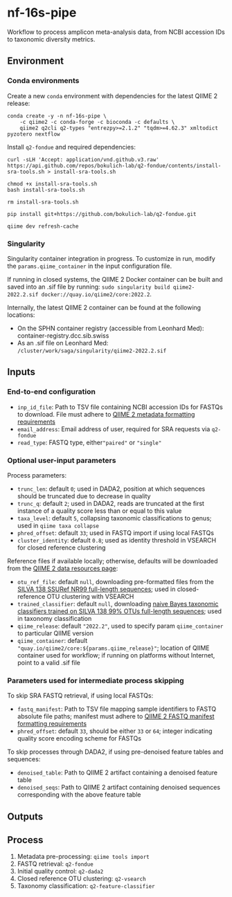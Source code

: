 # nf-16s-pipe
Workflow to process amplicon meta-analysis data, from NCBI accession IDs to taxonomic diversity metrics.

## Environment

### Conda environments

Create a new `conda` environment with dependencies for the latest QIIME 2 release:
```
conda create -y -n nf-16s-pipe \
    -c qiime2 -c conda-forge -c bioconda -c defaults \
    qiime2 q2cli q2-types "entrezpy>=2.1.2" "tqdm>=4.62.3" xmltodict pyzotero nextflow
```

Install `q2-fondue` and required dependencies:
```
curl -sLH 'Accept: application/vnd.github.v3.raw' https://api.github.com/repos/bokulich-lab/q2-fondue/contents/install-sra-tools.sh > install-sra-tools.sh

chmod +x install-sra-tools.sh
bash install-sra-tools.sh

rm install-sra-tools.sh

pip install git+https://github.com/bokulich-lab/q2-fondue.git

qiime dev refresh-cache
```

### Singularity

Singularity container integration in progress. To customize in run, modify the `params.qiime_container` in the input configuration file.

If running in closed systems, the QIIME 2 Docker container can be built and saved into an .sif file by running: `sudo singularity build qiime2-2022.2.sif docker://quay.io/qiime2/core:2022.2`.

Internally, the latest QIIME 2 container can be found at the following locations:
* On the SPHN container registry (accessible from Leonhard Med): container-registry.dcc.sib.swiss
* As an .sif file on Leonhard Med: `/cluster/work/saga/singularity/qiime2-2022.2.sif`

## Inputs

### End-to-end configuration 

* `inp_id_file`: Path to TSV file containing NCBI accession IDs for FASTQs to download. File must adhere to [QIIME 2 metadata formatting requirements](https://docs.qiime2.org/2022.2/tutorials/metadata/#metadata-formatting-requirements)
* `email_address`: Email address of user, required for SRA requests via `q2-fondue`
* `read_type`: FASTQ type, either`"paired"` or `"single"`

### Optional user-input parameters

Process parameters:
* `trunc_len`: default `0`; used in DADA2, position at which sequences should be truncated due to decrease in quality
* `trunc_q`: default `2`; used in DADA2, reads are truncated at the first instance of a quality score less than or equal to this value
* `taxa_level`: default `5`, collapsing taxonomic classifications to genus; used in `qiime taxa collapse`
* `phred_offset`: default `33`; used in FASTQ import if using local FASTQs
* `cluster_identity`: default `0.8`; used as identity threshold in VSEARCH for closed reference clustering

Reference files if available locally; otherwise, defaults will be downloaded from the [QIIME 2 data resources page](https://docs.qiime2.org/2022.2/data-resources/):
* `otu_ref_file`: default `null`, downloading pre-formatted files from the [SILVA 138 SSURef NR99 full-length sequences](https://data.qiime2.org/2022.2/common/silva-138-99-seqs.qza); used in closed-reference OTU clustering with VSEARCH
* `trained_classifier`: default `null`, downloading [naive Bayes taxonomic classifiers trained on SILVA 138 99% OTUs 
full-length sequences](https://data.qiime2.org/2022.2/common/silva-138-99-nb-classifier.qza); used in taxonomy classification
* `qiime_release`: default `"2022.2"`, used to specify param `qiime_container` to particular QIIME version
* `qiime_container`: default `"quay.io/qiime2/core:${params.qiime_release}"`; location of QIIME container used for workflow; if running on platforms without Internet, point to a valid .sif file

### Parameters used for intermediate process skipping

To skip SRA FASTQ retrieval, if using local FASTQs:
* `fastq_manifest`: Path to TSV file mapping sample identifiers to FASTQ absolute file paths; manifest must adhere to [QIIME 2 FASTQ manifest formatting requirements](https://docs.qiime2.org/2022.2/tutorials/importing/#fastq-manifest-formats)
* `phred_offset`: default `33`, should be either `33` or `64`; integer indicating quality score encoding scheme for FASTQs

To skip processes through DADA2, if using pre-denoised feature tables and sequences:
* `denoised_table`: Path to QIIME 2 artifact containing a denoised feature table
* `denoised_seqs`: Path to QIIME 2 artifact containing denoised sequences corresponding with the above feature table

## Outputs

## Process

1. Metadata pre-processing: `qiime tools import`
2. FASTQ retrieval: `q2-fondue`
3. Initial quality control: `q2-dada2`
4. Closed reference OTU clustering: `q2-vsearch` 
5. Taxonomy classification: `q2-feature-classifier`